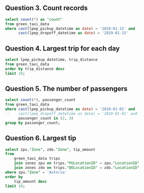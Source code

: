 Question 3. Count records
-
```sql
select count(*) as "count"
from green_taxi_data
where cast(lpep_pickup_datetime as date) = '2019-01-15' and 
      cast(lpep_dropoff_datetime as date) = '2019-01-15'
```

Question 4. Largest trip for each day
-
```sql
select lpep_pickup_datetime, trip_distance
from green_taxi_data
order by trip_distance desc
limit 10;
```

Question 5. The number of passengers
-
```sql
select count(*), passenger_count
from green_taxi_data
where cast(lpep_pickup_datetime as date) = '2019-01-01' and 
--    cast(lpep_dropoff_datetime as date) = '2019-01-01' and
      passenger_count in (2, 3)
group by passenger_count;
```

Question 6. Largest tip
-
```sql
select zpu."Zone", zdo."Zone", tip_amount
from
    green_taxi_data trips
    join zones zpu on trips."PULocationID" = zpu."LocationID"
    join zones zdo on trips."DOLocationID" = zdo."LocationID"
where zpu."Zone" = 'Astoria'
order by 
    tip_amount desc
limit 10;
```
